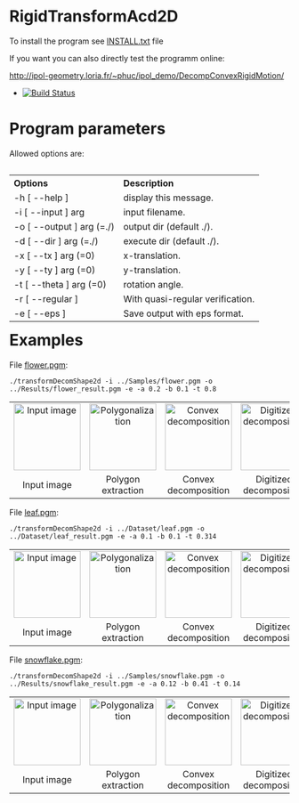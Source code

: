 # RigidTransformAcd2D

To install the program see <a href="https://github.com/ngophuc/RigidTransformAcd2D/blob/master/INSTALL.txt">INSTALL.txt</a> file


If you want you can also directly test the programm online:

http://ipol-geometry.loria.fr/~phuc/ipol_demo/DecompConvexRigidMotion/


* [![Build Status](https://travis-ci.org/ngophuc/RigidTransformAcd2D.svg?branch=master)](https://travis-ci.org/ngophuc/RigidTransformAcd2D)

# Program parameters

Allowed options are: 
<table align="right">
  <tr>
    <th align=Left>Options</th>
    <th align=Left>Description</th>
  </tr>
  <tr>
    <td align=Left>-h [ --help ]</th>
    <td>display this message.</th>
  </tr>	
  <tr>
    <td align=Left>-i [ --input ] arg</td>
    <td align=Left>input filename.</td>
  </tr>
  <tr>
    <td align=Left>-o [ --output ] arg (=./) </td>
    <td align=Left>output dir (default ./).</td>
  </tr>
  <tr>
    <td align=Left>-d [ --dir ] arg (=./) </td>
    <td align=Left> execute dir (default ./).</td>
  </tr>
  <tr>
    <td align=Left>-x [ --tx ] arg (=0) </td>
    <td align=Left>x-translation.</td>
  </tr>	
  <tr>
    <td align=Left>-y [ --ty ] arg (=0)</th>
    <td>y-translation.</th>
  </tr>	
  <tr>
    <td align=Left>-t [ --theta ] arg (=0)  </td>
    <td align=Left>rotation angle.</td>
  </tr>
  <tr>
    <td align=Left>-r [ --regular ]  </td>
    <td align=Left>With quasi-regular verification.</td>
  </tr>
  <tr>
    <td align=Left>-e [ --eps ] </td>
    <td align=Left>Save output with eps format.</td>
  </tr>
</table>

# Examples

<p>File <a href="https://github.com/ngophuc/RigidTransformAcd2D/blob/master/Samples/flower.pgm">flower.pgm</a>: </p>&#x000A;&#x000A;
<pre class="code highlight js-syntax-highlight plaintext">
<code>./transformDecomShape2d -i ../Samples/flower.pgm -o ../Results/flower_result.pgm -e -a 0.2 -b 0.1 -t 0.8</code>
</pre>&#x000A;&#x000A;
<p>
	<table cellpadding="5">
		<tr>
		<td align="center" valign="center">
			<a href="https://github.com/ngophuc/RigidTransformAcd2D/blob/master/Samples/flower.png">
				<img width="120" src="https://github.com/ngophuc/RigidTransformAcd2D/blob/master/Samples/flower.png" alt="Input image" />
			</a>	
		</td>	
		<td align="center" valign="center">
			<a href="https://github.com/ngophuc/RigidTransformAcd2D/blob/master/Results/flower_poly.eps">
				<img width="120" src="https://github.com/ngophuc/RigidTransformAcd2D/blob/master/Results/flower_poly.png" alt="Polygonalization" />
			</a>
		</td>	
		<td align="center" valign="center">
			<a href="https://github.com/ngophuc/RigidTransformAcd2D/blob/master/Results/flower_decomp.eps">
				<img width="120" src="https://github.com/ngophuc/RigidTransformAcd2D/blob/master/Results/flower_decomp.png" alt="Convex decomposition" />
			</a>
		</td>
		<td align="center" valign="center">
			<a href="https://github.com/ngophuc/RigidTransformAcd2D/blob/master/Results/flower_shape.eps">
				<img width="120" src="https://github.com/ngophuc/RigidTransformAcd2D/blob/master/Results/flower_shape.png" alt="Digitized decomposition" />
			</a>
		</td>
    		<td align="center" valign="center">
			<a href="https://github.com/ngophuc/RigidTransformAcd2D/blob/master/Results/flower_result.pmg">
				<img width="120" src="https://github.com/ngophuc/RigidTransformAcd2D/blob/master/Results/flower_result.png" alt="Transformed result" />
			</a>
		</td>  
		</tr>
		<tr>
			<td align="center" valign="center">  Input image </td>
			<td align="center" valign="center">  Polygon extraction </td>
			<td align="center" valign="center">  Convex decomposition </td>
			<td align="center" valign="center">  Digitized decomposition </td>
			<td align="center" valign="center">  Transformed result </td>
		</tr>
	</table>
</p>

<p>File <a href="https://github.com/ngophuc/RigidTransformAcd2D/blob/master/Samples/flower.pgm">leaf.pgm</a>: </p>&#x000A;&#x000A;
<pre class="code highlight js-syntax-highlight plaintext">
<code>./transformDecomShape2d -i ../Dataset/leaf.pgm -o ../Dataset/leaf_result.pgm -e -a 0.1 -b 0.1 -t 0.314</code>
</pre>&#x000A;&#x000A;
<p>
	<table cellpadding="5">
		<tr>
		<td align="center" valign="center">
			<a href="https://github.com/ngophuc/RigidTransformAcd2D/blob/master/Samples/leaf.png">
				<img width="120" src="https://github.com/ngophuc/RigidTransformAcd2D/blob/master/Samples/leaf.png" alt="Input image" />
			</a>	
		</td>	
		<td align="center" valign="center">
			<a href="https://github.com/ngophuc/RigidTransformAcd2D/blob/master/Results/leaf_poly.eps">
				<img width="120" src="https://github.com/ngophuc/RigidTransformAcd2D/blob/master/Results/leaf_poly.png" alt="Polygonalization" />
			</a>
		</td>	
		<td align="center" valign="center">
			<a href="https://github.com/ngophuc/RigidTransformAcd2D/blob/master/Results/leaf_decomp.eps">
				<img width="120" src="https://github.com/ngophuc/RigidTransformAcd2D/blob/master/Results/leaf_decomp.png" alt="Convex decomposition" />
			</a>
		</td>
		<td align="center" valign="center">
			<a href="https://github.com/ngophuc/RigidTransformAcd2D/blob/master/Results/leaf_shape.eps">
				<img width="120" src="https://github.com/ngophuc/RigidTransformAcd2D/blob/master/Results/leaf_shape.png" alt="Digitized decomposition" />
			</a>
		</td>
    		<td align="center" valign="center">
			<a href="https://github.com/ngophuc/RigidTransformAcd2D/blob/master/Results/leaf_result.pmg">
				<img width="120" src="https://github.com/ngophuc/RigidTransformAcd2D/blob/master/Results/leaf_result.png" alt="Transformed result" />
			</a>
		</td>  
		</tr>
		<tr>
			<td align="center" valign="center">  Input image </td>
			<td align="center" valign="center">  Polygon extraction </td>
			<td align="center" valign="center">  Convex decomposition </td>
			<td align="center" valign="center">  Digitized decomposition </td>
			<td align="center" valign="center">  Transformed result </td>
		</tr>
	</table>
</p>

<p>File <a href="https://github.com/ngophuc/RigidTransformAcd2D/blob/master/Samples/flower.pgm">snowflake.pgm</a>: </p>&#x000A;&#x000A;
<pre class="code highlight js-syntax-highlight plaintext">
<code>./transformDecomShape2d -i ../Samples/snowflake.pgm -o ../Results/snowflake_result.pgm -e -a 0.12 -b 0.41 -t 0.14</code>
</pre>&#x000A;&#x000A;
<p>
	<table cellpadding="5">
		<tr>
		<td align="center" valign="center">
			<a href="https://github.com/ngophuc/RigidTransformAcd2D/blob/master/Samples/snowflake.png">
				<img width="120" src="https://github.com/ngophuc/RigidTransformAcd2D/blob/master/Samples/snowflake.png" alt="Input image" />
			</a>	
		</td>	
		<td align="center" valign="center">
			<a href="https://github.com/ngophuc/RigidTransformAcd2D/blob/master/Results/snowflake_poly.eps">
				<img width="120" src="https://github.com/ngophuc/RigidTransformAcd2D/blob/master/Results/snowflake_poly.png" alt="Polygonalization" />
			</a>
		</td>	
		<td align="center" valign="center">
			<a href="https://github.com/ngophuc/RigidTransformAcd2D/blob/master/Results/snowflake_decomp.eps">
				<img width="120" src="https://github.com/ngophuc/RigidTransformAcd2D/blob/master/Results/snowflake_decomp.png" alt="Convex decomposition" />
			</a>
		</td>
		<td align="center" valign="center">
			<a href="https://github.com/ngophuc/RigidTransformAcd2D/blob/master/Results/snowflake_shape.eps">
				<img width="120" src="https://github.com/ngophuc/RigidTransformAcd2D/blob/master/Results/snowflake_shape.png" alt="Digitized decomposition" />
			</a>
		</td>
    		<td align="center" valign="center">
			<a href="https://github.com/ngophuc/RigidTransformAcd2D/blob/master/Results/snowflake_result.pmg">
				<img width="120" src="https://github.com/ngophuc/RigidTransformAcd2D/blob/master/Results/snowflake_result.png" alt="Transformed result" />
			</a>
		</td>  
		</tr>
		<tr>
			<td align="center" valign="center">  Input image </td>
			<td align="center" valign="center">  Polygon extraction </td>
			<td align="center" valign="center">  Convex decomposition </td>
			<td align="center" valign="center">  Digitized decomposition </td>
			<td align="center" valign="center">  Transformed result </td>
		</tr>
	</table>
</p>
<!--
<p>File <a href="https://github.com/ngophuc/RigidTransformAcd2D/blob/master/Samples/flower.pgm">hand.pgm</a>: </p>&#x000A;&#x000A;
<pre class="code highlight js-syntax-highlight plaintext">
<code>./transformDecomShape2d -i ../Dataset/hand.pgm -o ../Dataset/hand_result.pgm -e -a 0.1 -b 0.1 -t 0.1</code>
</pre>&#x000A;&#x000A;
<p>
	<table cellpadding="5">
		<tr>
		<td align="center" valign="center">
			<a href="https://github.com/ngophuc/RigidTransformAcd2D/blob/master/Samples/hand.png">
				<img width="120" src="https://github.com/ngophuc/RigidTransformAcd2D/blob/master/Samples/hand.png" alt="Input image" />
			</a>	
		</td>	
		<td align="center" valign="center">
			<a href="https://github.com/ngophuc/RigidTransformAcd2D/blob/master/Results/hand_poly.eps">
				<img width="120" src="https://github.com/ngophuc/RigidTransformAcd2D/blob/master/Results/hand_poly.png" alt="Polygonalization" />
			</a>
		</td>	
		<td align="center" valign="center">
			<a href="https://github.com/ngophuc/RigidTransformAcd2D/blob/master/Results/hand_decomp.eps">
				<img width="120" src="https://github.com/ngophuc/RigidTransformAcd2D/blob/master/Results/hand_decomp.png" alt="Convex decomposition" />
			</a>
		</td>
		<td align="center" valign="center">
			<a href="https://github.com/ngophuc/RigidTransformAcd2D/blob/master/Results/hand_shape.eps">
				<img width="120" src="https://github.com/ngophuc/RigidTransformAcd2D/blob/master/Results/hand_shape.png" alt="Digitized decomposition" />
			</a>
		</td>
    		<td align="center" valign="center">
			<a href="https://github.com/ngophuc/RigidTransformAcd2D/blob/master/Results/hand_result.pmg">
				<img width="120" src="https://github.com/ngophuc/RigidTransformAcd2D/blob/master/Results/hand_result.png" alt="Transformed result" />
			</a>
		</td>  
		</tr>
		<tr>
			<td align="center" valign="center">  Input image </td>
			<td align="center" valign="center">  Polygon extraction </td>
			<td align="center" valign="center">  Convex decomposition </td>
			<td align="center" valign="center">  Digitized decomposition </td>
			<td align="center" valign="center">  Transformed result </td>
		</tr>
	</table>
</p>
-->
